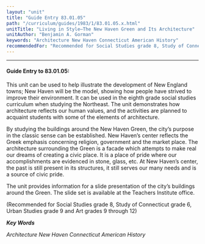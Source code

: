 ```yaml
---
layout: "unit"
title: "Guide Entry 83.01.05"
path: "/curriculum/guides/1983/1/83.01.05.x.html"
unitTitle: "Living in Style—The New Haven Green and Its Architecture"
unitAuthor: "Benjamin A. Gorman"
keywords: "Architecture New Haven Connecticut American History"
recommendedFor: "Recommended for Social Studies grade 8, Study of Connecticut grade 6, Urban Studies grade 9 and Art grades 9 through 12"
---
```

<body>
<hr/>
<h4>
Guide Entry to 83.01.05:
</h4>
This unit can be used to help illustrate the development of New England towns; New Haven will be the model, showing how people have strived to improve their environment.  It can be used in the eighth grade social studies curriculum when studying the Northeast.  The unit demonstrates how architecture reflects our human values, and the activities are planned to acquaint students with some of the elements of architecture.
<p>
By studying the buildings around the New Haven Green, the city’s purpose in the classic sense can be established.  New Haven’s center reflects the Greek emphasis concerning religion, government and the market place.  The architecture surrounding the Green is a facade which attempts to make real our dreams of creating a civic place.  It is a place of pride where our accomplishments are evidenced in stone, glass, etc.  At New Haven’s center, the past is still present in its structures, it still serves our many needs and is a source of civic pride.
</p>
<p>
The unit provides information for a slide presentation of the city’s buildings around the Green.  The slide set is available at the Teachers Institute office.
</p>
<p>
(Recommended for Social Studies grade 8, Study of Connecticut grade 6, Urban Studies grade 9 and Art grades 9 through 12)
</p>
<p>
<b>
<i>
Key Words
</i>
</b>
<br/>
</p>
<p>
<i>
Architecture New Haven Connecticut American History
</i>
</p>
</body>
